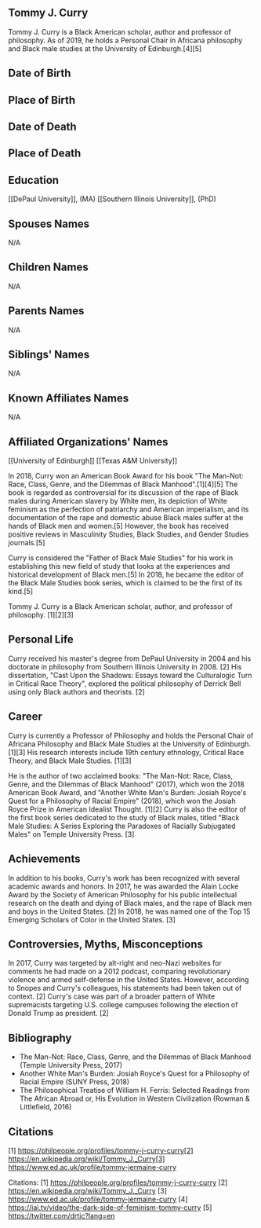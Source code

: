 ## Tommy J. Curry

Tommy J. Curry is a Black American scholar, author and professor of philosophy. As of 2019, he holds a Personal Chair in Africana philosophy and Black male studies at the University of Edinburgh.[4][5]

## Date of Birth


## Place of Birth


## Date of Death


## Place of Death


## Education
[[DePaul University]], (MA)
[[Southern Illinois University]], (PhD)

## Spouses Names
N/A

## Children Names
N/A

## Parents Names
N/A

## Siblings' Names
N/A

## Known Affiliates Names
N/A

## Affiliated Organizations' Names
[[University of Edinburgh]]
[[Texas A&M University]]

In 2018, Curry won an American Book Award for his book "The Man-Not: Race, Class, Genre, and the Dilemmas of Black Manhood".[1][4][5] The book is regarded as controversial for its discussion of the rape of Black males during American slavery by White men, its depiction of White feminism as the perfection of patriarchy and American imperialism, and its documentation of the rape and domestic abuse Black males suffer at the hands of Black men and women.[5] However, the book has received positive reviews in Masculinity Studies, Black Studies, and Gender Studies journals.[5]

Curry is considered the "Father of Black Male Studies" for his work in establishing this new field of study that looks at the experiences and historical development of Black men.[5] In 2018, he became the editor of the Black Male Studies book series, which is claimed to be the first of its kind.[5]

Tommy J. Curry is a Black American scholar, author, and professor of philosophy. [1][2][3]

## Personal Life
Curry received his master's degree from DePaul University in 2004 and his doctorate in philosophy from Southern Illinois University in 2008. [2] His dissertation, "Cast Upon the Shadows: Essays toward the Culturalogic Turn in Critical Race Theory", explored the political philosophy of Derrick Bell using only Black authors and theorists. [2]

## Career
Curry is currently a Professor of Philosophy and holds the Personal Chair of Africana Philosophy and Black Male Studies at the University of Edinburgh. [1][3] His research interests include 19th century ethnology, Critical Race Theory, and Black Male Studies. [1][3] 

He is the author of two acclaimed books: "The Man-Not: Race, Class, Genre, and the Dilemmas of Black Manhood" (2017), which won the 2018 American Book Award, and "Another White Man's Burden: Josiah Royce's Quest for a Philosophy of Racial Empire" (2018), which won the Josiah Royce Prize in American Idealist Thought. [1][2] Curry is also the editor of the first book series dedicated to the study of Black males, titled "Black Male Studies: A Series Exploring the Paradoxes of Racially Subjugated Males" on Temple University Press. [3]

## Achievements
In addition to his books, Curry's work has been recognized with several academic awards and honors. In 2017, he was awarded the Alain Locke Award by the Society of American Philosophy for his public intellectual research on the death and dying of Black males, and the rape of Black men and boys in the United States. [2] In 2018, he was named one of the Top 15 Emerging Scholars of Color in the United States. [3]

## Controversies, Myths, Misconceptions
In 2017, Curry was targeted by alt-right and neo-Nazi websites for comments he had made on a 2012 podcast, comparing revolutionary violence and armed self-defense in the United States. However, according to Snopes and Curry's colleagues, his statements had been taken out of context. [2] Curry's case was part of a broader pattern of White supremacists targeting U.S. college campuses following the election of Donald Trump as president. [2]

## Bibliography
- The Man-Not: Race, Class, Genre, and the Dilemmas of Black Manhood (Temple University Press, 2017)
- Another White Man's Burden: Josiah Royce's Quest for a Philosophy of Racial Empire (SUNY Press, 2018)
- The Philosophical Treatise of William H. Ferris: Selected Readings from The African Abroad or, His Evolution in Western Civilization (Rowman & Littlefield, 2016)

## Citations
[1] https://philpeople.org/profiles/tommy-j-curry-curry[2] https://en.wikipedia.org/wiki/Tommy_J._Curry[3] https://www.ed.ac.uk/profile/tommy-jermaine-curry

Citations:
[1] https://philpeople.org/profiles/tommy-j-curry-curry
[2] https://en.wikipedia.org/wiki/Tommy_J._Curry
[3] https://www.ed.ac.uk/profile/tommy-jermaine-curry
[4] https://iai.tv/video/the-dark-side-of-feminism-tommy-curry
[5] https://twitter.com/drtjc?lang=en